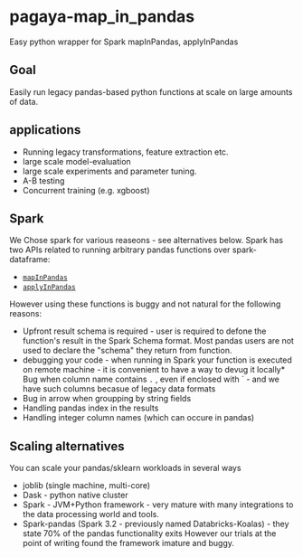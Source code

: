 # pagaya-map_in_pandas

Easy python wrapper for Spark mapInPandas, applyInPandas

## Goal
Easily run legacy pandas-based python functions at scale on large amounts of data.

## applications
* Running legacy transformations, feature extraction etc.
* large scale model-evaluation
* large scale experiments and parameter tuning.
* A-B testing
* Concurrent training (e.g. xgboost)

## Spark
We Chose spark for various reaseons - see alternatives below.
Spark has two APIs related to running arbitrary pandas functions over
spark-dataframe: 
* [`mapInPandas`](https://spark.apache.org/docs/latest/api/python/reference/api/pyspark.sql.DataFrame.mapInPandas.html)
* [`applyInPandas`](https://spark.apache.org/docs/latest/api/python/reference/api/pyspark.sql.GroupedData.applyInPandas.html)

However using these functions is buggy and not natural for the following reasons:
* Upfront result schema is required - user is required to defone the function's result in the Spark Schema format. 
Most pandas users are not used to declare the "schema" they return from function.
* debugging your code - when running in Spark your function 
is executed on remote machine - it is convenient to have a way to devug it locally* Bug when column name contains `.` 
, even if enclosed with ` - and we have such columns becasue of legacy data formats
* Bug in arrow when groupping by string fields
* Handling pandas index in the results
* Handling integer column names (which can occure in pandas)

## Scaling alternatives
You can scale your pandas/sklearn workloads in several ways
* joblib (single machine, multi-core)
* Dask - python native cluster
* Spark - JVM+Python framework - very mature with many integrations to the data processing world and tools.
* Spark-pandas (Spark 3.2 - previously named Databricks-Koalas) - they state 70% of the pandas functionality exits
However our trials at the point of writing found the framework imature and buggy.